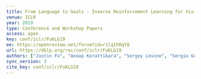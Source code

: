 ```yaml
---
title: From Language to Goals - Inverse Reinforcement Learning for Vision-Based Instruction Following.
venue: ICLR
year: 2019
type: Conference and Workshop Papers
access: open
key: conf/iclr/FuKLG19
ee: https://openreview.net/forum?id=r1lq1hRqYQ
url: https://dblp.org/rec/conf/iclr/FuKLG19
authors: ["Justin Fu", "Anoop Korattikara", "Sergey Levine", "Sergio Guadarrama"]
sync_version: 3
cite_key: conf/iclr/FuKLG19
---
```

